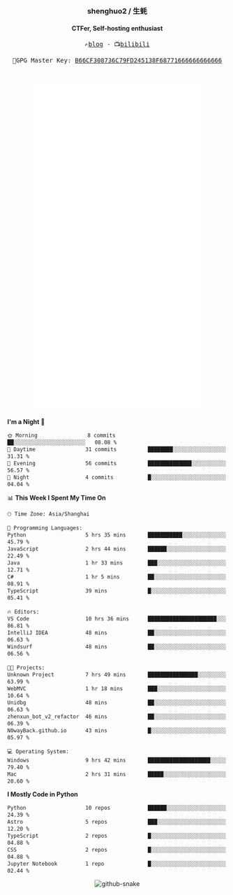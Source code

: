 <h3 align="center"> shenghuo2 / 生蚝 </h3>
<h4 align="center" >CTFer, Self-hosting enthusiast</h3>


<p align="center">
  <samp>
    ✍️<a href="https://blog.shenghuo2.top/">blog</a> -
    📺<a href="https://space.bilibili.com/85894935">bilibili</a>
  </samp>
</p>
<p align="center">
  <samp>
     🔐GPG Master Key: <a align="center" href="https://github.com/shenghuo2.gpg">B66CF308736C79FD245138F68771666666666666</a>
  </samp>
</p>
<br>
<p align="center">
  <a href="https://github.com/shenghuo2">
    <img width="400" align="top" src="https://github.com/shenghuo2/shenghuo2/blob/main/metrics.left.svg" />
  </a>
  <a href="https://github.com/shenghuo2">
    <img width="400" align="top" src="https://github.com/shenghuo2/shenghuo2/blob/main/metrics.right.svg" />
  </a>
</p>


<!--START_SECTION:waka-->
**I'm a Night 🦉** 

```text
🌞 Morning                8 commits           ██░░░░░░░░░░░░░░░░░░░░░░░   08.08 % 
🌆 Daytime                31 commits          ████████░░░░░░░░░░░░░░░░░   31.31 % 
🌃 Evening                56 commits          ██████████████░░░░░░░░░░░   56.57 % 
🌙 Night                  4 commits           █░░░░░░░░░░░░░░░░░░░░░░░░   04.04 % 
```


📊 **This Week I Spent My Time On** 

```text
🕑︎ Time Zone: Asia/Shanghai

💬 Programming Languages: 
Python                   5 hrs 35 mins       ███████████░░░░░░░░░░░░░░   45.79 % 
JavaScript               2 hrs 44 mins       ██████░░░░░░░░░░░░░░░░░░░   22.49 % 
Java                     1 hr 33 mins        ███░░░░░░░░░░░░░░░░░░░░░░   12.71 % 
C#                       1 hr 5 mins         ██░░░░░░░░░░░░░░░░░░░░░░░   08.91 % 
TypeScript               39 mins             █░░░░░░░░░░░░░░░░░░░░░░░░   05.41 % 

🔥 Editors: 
VS Code                  10 hrs 36 mins      ██████████████████████░░░   86.81 % 
IntelliJ IDEA            48 mins             ██░░░░░░░░░░░░░░░░░░░░░░░   06.63 % 
Windsurf                 48 mins             ██░░░░░░░░░░░░░░░░░░░░░░░   06.56 % 

🐱‍💻 Projects: 
Unknown Project          7 hrs 49 mins       ████████████████░░░░░░░░░   63.99 % 
WebMVC                   1 hr 18 mins        ███░░░░░░░░░░░░░░░░░░░░░░   10.64 % 
Unidbg                   48 mins             ██░░░░░░░░░░░░░░░░░░░░░░░   06.63 % 
zhenxun_bot_v2_refactor  46 mins             ██░░░░░░░░░░░░░░░░░░░░░░░   06.39 % 
N0wayBack.github.io      43 mins             █░░░░░░░░░░░░░░░░░░░░░░░░   05.97 % 

💻 Operating System: 
Windows                  9 hrs 42 mins       ████████████████████░░░░░   79.40 % 
Mac                      2 hrs 31 mins       █████░░░░░░░░░░░░░░░░░░░░   20.60 % 
```

**I Mostly Code in Python** 

```text
Python                   10 repos            ██████░░░░░░░░░░░░░░░░░░░   24.39 % 
Astro                    5 repos             ███░░░░░░░░░░░░░░░░░░░░░░   12.20 % 
TypeScript               2 repos             █░░░░░░░░░░░░░░░░░░░░░░░░   04.88 % 
CSS                      2 repos             █░░░░░░░░░░░░░░░░░░░░░░░░   04.88 % 
Jupyter Notebook         1 repo              █░░░░░░░░░░░░░░░░░░░░░░░░   02.44 % 
```




<!--END_SECTION:waka-->


<div align="center">
  <picture>
    <source media="(prefers-color-scheme: dark)" srcset="https://gist.githubusercontent.com/shenghuo2/bfce20b14ab0484cef03bae6e60e0b3a/raw/github-snake-dark.svg" />
    <source media="(prefers-color-scheme: light)" srcset="https://gist.githubusercontent.com/shenghuo2/bfce20b14ab0484cef03bae6e60e0b3a/raw/github-snake.svg" />
    <img alt="github-snake" src="https://gist.githubusercontent.com/shenghuo2/bfce20b14ab0484cef03bae6e60e0b3a/raw/github-snake.svg" />
  </picture>
</div>

<!--
**shenghuo2/shenghuo2** is a ✨ _special_ ✨ repository because its `README.md` (this file) appears on your GitHub profile.

Here are some ideas to get you started:

- 🔭 I’m currently working on ...
- 🌱 I’m currently learning ...
- 👯 I’m looking to collaborate on ...
- 🤔 I’m looking for help with ...
- 💬 Ask me about ...
- 📫 How to reach me: ...
- 😄 Pronouns: ...
- ⚡ Fun fact: ...
-->
